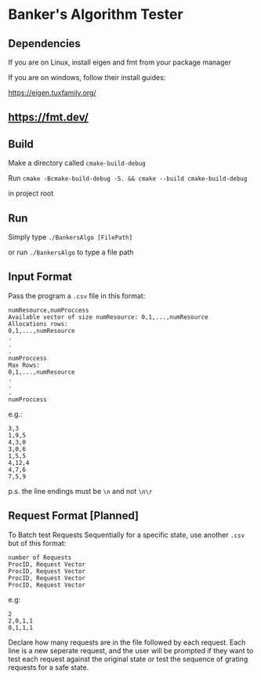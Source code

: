 # Banker's Algorithm Tester
## Dependencies
If you are on Linux, install eigen and fmt from your package manager

If you are on windows, follow their install guides:

https://eigen.tuxfamily.org/

https://fmt.dev/
---
## Build
Make a directory called `cmake-build-debug`

Run `cmake -Bcmake-build-debug -S. && cmake --build cmake-build-debug` 

in project root

## Run
Simply type `./BankersAlgo [FilePath]`

or run `./BankersAlgo` to type a file path

## Input Format
Pass the program a `.csv` file in this format:
```
numResource,numProccess
Available vector of size numResource: 0,1,...,numResource
Allocations rows:
0,1,...,numResource
.
.
.
numProccess
Max Rows:
0,1,...,numResource
.
.
.
numProccess
```
e.g.:

```
3,3
1,9,5
4,3,0
3,0,6
1,5,5
4,12,4
4,7,6
7,5,9
```

p.s. the line endings must be `\n` and not `\n\r`

## Request Format [Planned]
To Batch test Requests Sequentially for a specific state, use another `.csv` but of this format:

```
number of Requests
ProcID, Request Vector
ProcID, Request Vector
ProcID, Request Vector
ProcID, Request Vector
```
e.g:

```
2
2,0,1,1
0,1,1,1
```

Declare how many requests are in the file followed by each request. Each line is a new seperate request, and the user will be prompted if they want to test each request against the original state or test the sequence of grating requests for a safe state.
